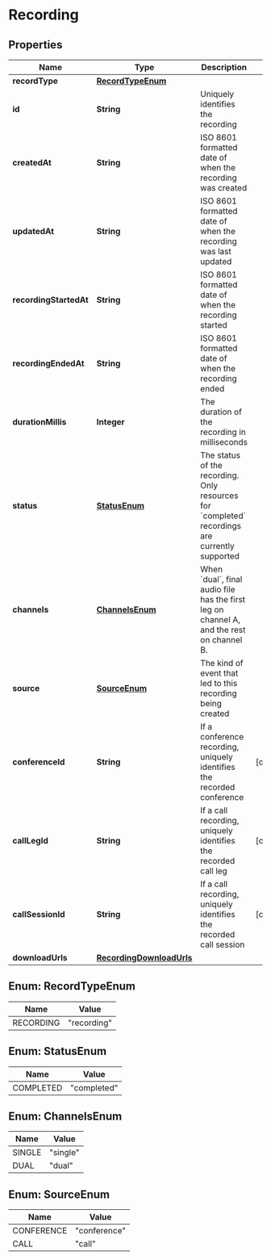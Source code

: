 

# Recording


## Properties

| Name | Type | Description | Notes |
|------------ | ------------- | ------------- | -------------|
|**recordType** | [**RecordTypeEnum**](#RecordTypeEnum) |  |  |
|**id** | **String** | Uniquely identifies the recording |  |
|**createdAt** | **String** | ISO 8601 formatted date of when the recording was created |  |
|**updatedAt** | **String** | ISO 8601 formatted date of when the recording was last updated |  |
|**recordingStartedAt** | **String** | ISO 8601 formatted date of when the recording started |  |
|**recordingEndedAt** | **String** | ISO 8601 formatted date of when the recording ended |  |
|**durationMillis** | **Integer** | The duration of the recording in milliseconds |  |
|**status** | [**StatusEnum**](#StatusEnum) | The status of the recording. Only resources for &#x60;completed&#x60; recordings are currently supported |  |
|**channels** | [**ChannelsEnum**](#ChannelsEnum) | When &#x60;dual&#x60;, final audio file has the first leg on channel A, and the rest on channel B. |  |
|**source** | [**SourceEnum**](#SourceEnum) | The kind of event that led to this recording being created |  |
|**conferenceId** | **String** | If a conference recording, uniquely identifies the recorded conference |  [optional] |
|**callLegId** | **String** | If a call recording, uniquely identifies the recorded call leg |  [optional] |
|**callSessionId** | **String** | If a call recording, uniquely identifies the recorded call session |  [optional] |
|**downloadUrls** | [**RecordingDownloadUrls**](RecordingDownloadUrls.md) |  |  |



## Enum: RecordTypeEnum

| Name | Value |
|---- | -----|
| RECORDING | &quot;recording&quot; |



## Enum: StatusEnum

| Name | Value |
|---- | -----|
| COMPLETED | &quot;completed&quot; |



## Enum: ChannelsEnum

| Name | Value |
|---- | -----|
| SINGLE | &quot;single&quot; |
| DUAL | &quot;dual&quot; |



## Enum: SourceEnum

| Name | Value |
|---- | -----|
| CONFERENCE | &quot;conference&quot; |
| CALL | &quot;call&quot; |




